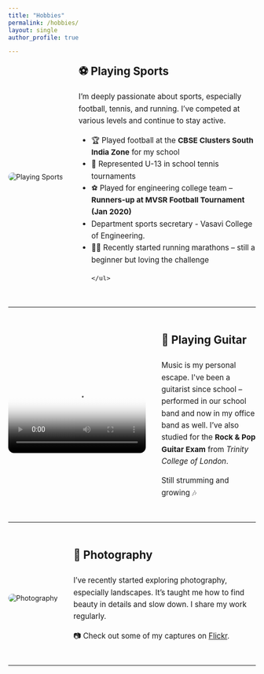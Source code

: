 ```yaml
---
title: "Hobbies"
permalink: /hobbies/
layout: single
author_profile: true

---
```


<style>
  .hobby-section {
    margin-bottom: 3rem;
    display: flex;
    gap: 2rem;
    align-items: center;
    justify-content: space-between;
    flex-wrap: wrap;
    border-bottom: 1px solid;
    padding-bottom: 2rem;
  }

  .hobby-section img, .hobby-section video {
    max-width: 280px;
    border-radius: 12px;
  }

  .hobby-description {
    flex: 1;
    font-size: 0.95rem;
    line-height: 1.6;
  }

  .hobby-description h3 {
    margin-top: 0;
    font-size: 1.4rem;
  }

  .hobby-description ul {
    margin-top: 0.4rem;
  }
</style>

<div class="hobby-section">
  <img src="/images/football.jpg" alt="Playing Sports">
  <div class="hobby-description">
    <h3>⚽ Playing Sports</h3>
    <p>I’m deeply passionate about sports, especially football, tennis, and running. I’ve competed at various levels and continue to stay active.</p>
    <ul>
      <li>🏆 Played football at the <strong>CBSE Clusters South India Zone</strong> for my school</li>
      <li>🎾 Represented U-13 in school tennis tournaments</li>
      <li>⚽ Played for engineering college team – <strong>Runners-up at MVSR Football Tournament (Jan 2020)</strong></li>
      <li>   Department sports secretary - Vasavi College of Engineering.</li>
      <li>🏃‍♂️ Recently started running marathons – still a beginner but loving the challenge</li>

    </ul>
  </div>
</div>

<div class="hobby-section">
  <video src="/videos/guitar.mp4" controls poster="/images/guitar.jpg"></video>
  <div class="hobby-description">
    <h3>🎸 Playing Guitar</h3>
    <p>Music is my personal escape. I've been a guitarist since school – performed in our school band and now in my office band as well. I’ve also studied for the <strong>Rock & Pop Guitar Exam</strong> from <em>Trinity College of London</em>.</p>
    <p>Still strumming and growing 🎶</p>
  </div>
</div>

<div class="hobby-section">
  <img src="/images/landscape.jpg" alt="Photography">
  <div class="hobby-description">
    <h3>📸 Photography</h3>
    <p>I’ve recently started exploring photography, especially landscapes. It’s taught me how to find beauty in details and slow down. I share my work regularly.</p>
    <p>📷 Check out some of my captures on <a href="https://www.flickr.com/" target="_blank">Flickr</a>.</p>
  </div>
</div>
